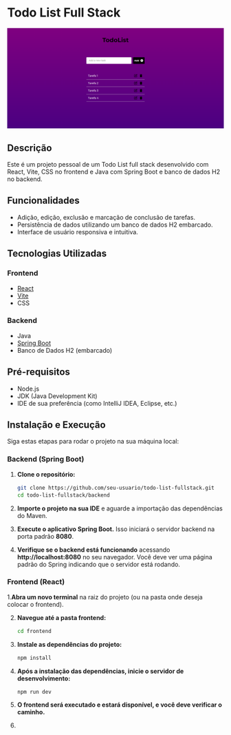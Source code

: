 # Todo List Full Stack

![Todo List Full Stack](todo-list-fs.png)

## Descrição

Este é um projeto pessoal de um Todo List full stack desenvolvido com React, Vite, CSS no frontend e Java com Spring Boot e banco de dados H2 no backend.

## Funcionalidades

- Adição, edição, exclusão e marcação de conclusão de tarefas.
- Persistência de dados utilizando um banco de dados H2 embarcado.
- Interface de usuário responsiva e intuitiva.

## Tecnologias Utilizadas

### Frontend

- [React](https://reactjs.org/)
- [Vite](https://vitejs.dev/)
- CSS

### Backend

- Java
- [Spring Boot](https://spring.io/projects/spring-boot)
- Banco de Dados H2 (embarcado)

## Pré-requisitos

- Node.js
- JDK (Java Development Kit)
- IDE de sua preferência (como IntelliJ IDEA, Eclipse, etc.)

## Instalação e Execução

Siga estas etapas para rodar o projeto na sua máquina local:

### Backend (Spring Boot)

1. **Clone o repositório:**

   ```bash
   git clone https://github.com/seu-usuario/todo-list-fullstack.git
   cd todo-list-fullstack/backend

2. **Importe o projeto na sua IDE** e aguarde a importação das dependências do Maven.

3. **Execute o aplicativo Spring Boot.** Isso iniciará o servidor backend na porta padrão **8080**.

4. **Verifique se o backend está funcionando** acessando **http://localhost:8080** no seu navegador. Você deve ver uma página padrão do Spring indicando que o servidor está rodando.

### Frontend (React)

1.**Abra um novo terminal** na raiz do projeto (ou na pasta onde deseja colocar o frontend).

2. **Navegue até a pasta frontend:**

   ```bash
   cd frontend

3. **Instale as dependências do projeto:**

   ```bash
   npm install

4. **Após a instalação das dependências, inicie o servidor de desenvolvimento:**

   ```bash
   npm run dev

5. **O frontend será executado e estará disponível, e você deve verificar o caminho.**

6. 


  
